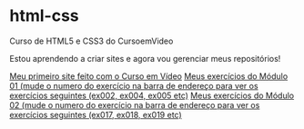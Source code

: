 # html-css
 Curso de HTML5 e CSS3 do CursoemVideo

 Estou aprendendo a criar sites e agora vou gerenciar meus repositórios!

 <a href="https://jcskater.github.io/projeto-android/" target="_blank">Meu primeiro site feito com o Curso em Vídeo</a>
 <a href="https://jcskater.github.io/html-css/modulo01/exercicios/ex001/index.html" target="_blank">Meus exercícios do Módulo 01 (mude o numero do exercício na barra de endereço para ver os exercícios seguintes (ex002, ex004, ex005 etc)</a>
  <a href="https://jcskater.github.io/html-css/modulo02/exercicios/ex016/index.html" target="_blank">Meus exercícios do Módulo 02 (mude o numero do exercício na barra de endereço para ver os exercícios seguintes (ex017, ex018, ex019 etc)</a>
